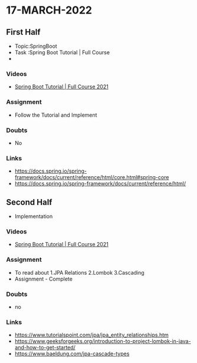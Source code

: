 # 17-MARCH-2022

## First Half

- Topic:SpringBoot
- Task :Spring Boot Tutorial | Full Course 
- 

### Videos

- [Spring Boot Tutorial | Full Course 2021](https://www.youtube.com/watch?v=9SGDpanrc8U)

### Assignment 

- Follow the Tutorial and Implement 

### Doubts

- No

### Links

- https://docs.spring.io/spring-framework/docs/current/reference/html/core.html#spring-core
- https://docs.spring.io/spring-framework/docs/current/reference/html/

## Second Half
 
- Implementation 

### Videos

- [Spring Boot Tutorial | Full Course 2021](https://www.youtube.com/watch?v=9SGDpanrc8U)

### Assignment 

- To read about 1.JPA Relations 
				2.Lombok
				3.Cascading
- Assignment - Complete

### Doubts

- no

### Links

- https://www.tutorialspoint.com/jpa/jpa_entity_relationships.htm
- https://www.geeksforgeeks.org/introduction-to-project-lombok-in-java-and-how-to-get-started/
- https://www.baeldung.com/jpa-cascade-types